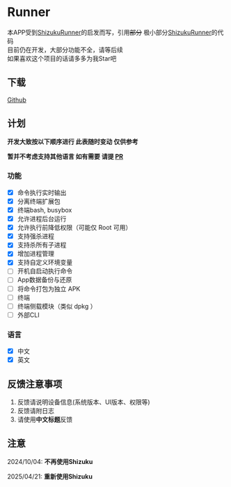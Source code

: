 # Runner

本APP受到[ShizukuRunner](https://github.com/WuDi-ZhanShen/ShizukuRunner)的启发而写，引用~~部分~~
极小部分[ShizukuRunner](https://github.com/WuDi-ZhanShen/ShizukuRunner)的代码  
目前仍在开发，大部分功能不全，请等后续  
如果喜欢这个项目的话请多多为我Star吧

## 下载

[Github](https://github.com/yangFenTuoZi/Runner/releases)

## 计划

**开发大致按以下顺序进行 此表随时变动 仅供参考**

**暂并不考虑支持其他语言 如有需要 请提 [PR](https://github.com/yangFenTuoZi/Runner/pulls)**

### 功能

- [x] 命令执行实时输出
- [x] 分离终端扩展包
- [x] 终端bash, busybox
- [x] 允许进程后台运行
- [x] 允许执行前降低权限（可能仅 Root 可用）
- [x] 支持强杀进程
- [x] 支持杀所有子进程
- [x] 增加进程管理
- [x] 支持自定义环境变量
- [ ] 开机自启动执行命令
- [ ] App数据备份与还原
- [ ] 将命令打包为独立 APK
- [ ] 终端
- [ ] 终端侧载模块（类似 dpkg ）
- [ ] 外部CLI

### 语言

- [x] 中文
- [x] 英文

## 反馈注意事项

1. 反馈请说明设备信息(系统版本、UI版本、权限等)
2. 反馈请附日志
3. 请使用**中文标题**反馈

## 注意

2024/10/04: **不再使用Shizuku**

2025/04/21: **重新使用Shizuku**
